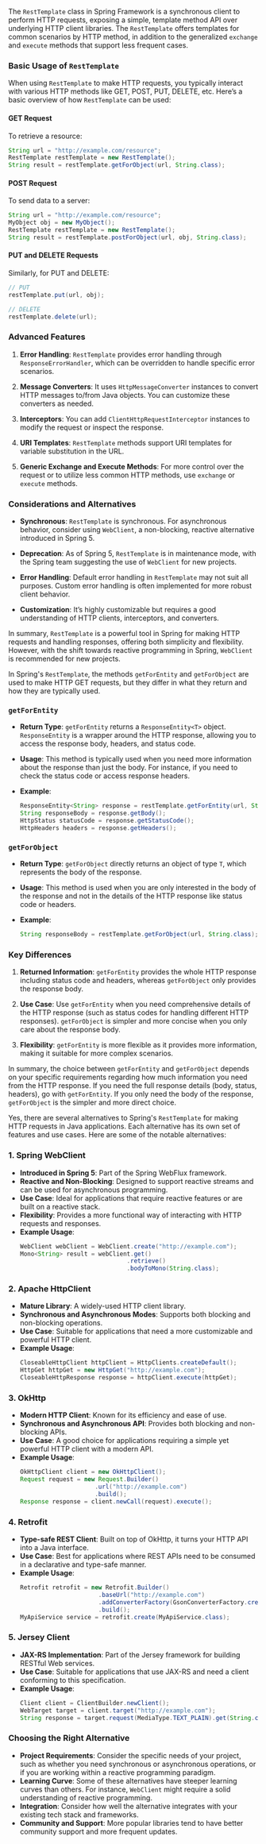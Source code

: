 The `RestTemplate` class in Spring Framework is a synchronous client to perform HTTP requests, exposing a simple, template method API over underlying HTTP client libraries. The `RestTemplate` offers templates for common scenarios by HTTP method, in addition to the generalized `exchange` and `execute` methods that support less frequent cases.

### Basic Usage of `RestTemplate`

When using `RestTemplate` to make HTTP requests, you typically interact with various HTTP methods like GET, POST, PUT, DELETE, etc. Here’s a basic overview of how `RestTemplate` can be used:

#### GET Request

To retrieve a resource:

```java
String url = "http://example.com/resource";
RestTemplate restTemplate = new RestTemplate();
String result = restTemplate.getForObject(url, String.class);
```

#### POST Request

To send data to a server:

```java
String url = "http://example.com/resource";
MyObject obj = new MyObject();
RestTemplate restTemplate = new RestTemplate();
String result = restTemplate.postForObject(url, obj, String.class);
```

#### PUT and DELETE Requests

Similarly, for PUT and DELETE:

```java
// PUT
restTemplate.put(url, obj);

// DELETE
restTemplate.delete(url);
```

### Advanced Features

1. **Error Handling**: `RestTemplate` provides error handling through `ResponseErrorHandler`, which can be overridden to handle specific error scenarios.

2. **Message Converters**: It uses `HttpMessageConverter` instances to convert HTTP messages to/from Java objects. You can customize these converters as needed.

3. **Interceptors**: You can add `ClientHttpRequestInterceptor` instances to modify the request or inspect the response.

4. **URI Templates**: `RestTemplate` methods support URI templates for variable substitution in the URL.

5. **Generic Exchange and Execute Methods**: For more control over the request or to utilize less common HTTP methods, use `exchange` or `execute` methods.

### Considerations and Alternatives

- **Synchronous**: `RestTemplate` is synchronous. For asynchronous behavior, consider using `WebClient`, a non-blocking, reactive alternative introduced in Spring 5.

- **Deprecation**: As of Spring 5, `RestTemplate` is in maintenance mode, with the Spring team suggesting the use of `WebClient` for new projects.

- **Error Handling**: Default error handling in `RestTemplate` may not suit all purposes. Custom error handling is often implemented for more robust client behavior.

- **Customization**: It’s highly customizable but requires a good understanding of HTTP clients, interceptors, and converters.

In summary, `RestTemplate` is a powerful tool in Spring for making HTTP requests and handling responses, offering both simplicity and flexibility. However, with the shift towards reactive programming in Spring, `WebClient` is recommended for new projects.

In Spring's `RestTemplate`, the methods `getForEntity` and `getForObject` are used to make HTTP GET requests, but they differ in what they return and how they are typically used.

### `getForEntity`

- **Return Type**: `getForEntity` returns a `ResponseEntity<T>` object. `ResponseEntity` is a wrapper around the HTTP response, allowing you to access the response body, headers, and status code.

- **Usage**: This method is typically used when you need more information about the response than just the body. For instance, if you need to check the status code or access response headers.

- **Example**:

  ```java
  ResponseEntity<String> response = restTemplate.getForEntity(url, String.class);
  String responseBody = response.getBody();
  HttpStatus statusCode = response.getStatusCode();
  HttpHeaders headers = response.getHeaders();
  ```

### `getForObject`

- **Return Type**: `getForObject` directly returns an object of type `T`, which represents the body of the response.

- **Usage**: This method is used when you are only interested in the body of the response and not in the details of the HTTP response like status code or headers.

- **Example**:

  ```java
  String responseBody = restTemplate.getForObject(url, String.class);
  ```

### Key Differences

1. **Returned Information**: `getForEntity` provides the whole HTTP response including status code and headers, whereas `getForObject` only provides the response body.

2. **Use Case**: Use `getForEntity` when you need comprehensive details of the HTTP response (such as status codes for handling different HTTP responses). `getForObject` is simpler and more concise when you only care about the response body.

3. **Flexibility**: `getForEntity` is more flexible as it provides more information, making it suitable for more complex scenarios.

In summary, the choice between `getForEntity` and `getForObject` depends on your specific requirements regarding how much information you need from the HTTP response. If you need the full response details (body, status, headers), go with `getForEntity`. If you only need the body of the response, `getForObject` is the simpler and more direct choice.

Yes, there are several alternatives to Spring's `RestTemplate` for making HTTP requests in Java applications. Each alternative has its own set of features and use cases. Here are some of the notable alternatives:

### 1. **Spring WebClient**
- **Introduced in Spring 5**: Part of the Spring WebFlux framework.
- **Reactive and Non-Blocking**: Designed to support reactive streams and can be used for asynchronous programming.
- **Use Case**: Ideal for applications that require reactive features or are built on a reactive stack.
- **Flexibility**: Provides a more functional way of interacting with HTTP requests and responses.
- **Example Usage**:
  ```java
  WebClient webClient = WebClient.create("http://example.com");
  Mono<String> result = webClient.get()
                                .retrieve()
                                .bodyToMono(String.class);
  ```

### 2. **Apache HttpClient**
- **Mature Library**: A widely-used HTTP client library.
- **Synchronous and Asynchronous Modes**: Supports both blocking and non-blocking operations.
- **Use Case**: Suitable for applications that need a more customizable and powerful HTTP client.
- **Example Usage**:
  ```java
  CloseableHttpClient httpClient = HttpClients.createDefault();
  HttpGet httpGet = new HttpGet("http://example.com");
  CloseableHttpResponse response = httpClient.execute(httpGet);
  ```

### 3. **OkHttp**
- **Modern HTTP Client**: Known for its efficiency and ease of use.
- **Synchronous and Asynchronous API**: Provides both blocking and non-blocking APIs.
- **Use Case**: A good choice for applications requiring a simple yet powerful HTTP client with a modern API.
- **Example Usage**:
  ```java
  OkHttpClient client = new OkHttpClient();
  Request request = new Request.Builder()
                       .url("http://example.com")
                       .build();
  Response response = client.newCall(request).execute();
  ```

### 4. **Retrofit**
- **Type-safe REST Client**: Built on top of OkHttp, it turns your HTTP API into a Java interface.
- **Use Case**: Best for applications where REST APIs need to be consumed in a declarative and type-safe manner.
- **Example Usage**:
  ```java
  Retrofit retrofit = new Retrofit.Builder()
                        .baseUrl("http://example.com")
                        .addConverterFactory(GsonConverterFactory.create())
                        .build();
  MyApiService service = retrofit.create(MyApiService.class);
  ```

### 5. **Jersey Client**
- **JAX-RS Implementation**: Part of the Jersey framework for building RESTful Web services.
- **Use Case**: Suitable for applications that use JAX-RS and need a client conforming to this specification.
- **Example Usage**:
  ```java
  Client client = ClientBuilder.newClient();
  WebTarget target = client.target("http://example.com");
  String response = target.request(MediaType.TEXT_PLAIN).get(String.class);
  ```

### Choosing the Right Alternative
- **Project Requirements**: Consider the specific needs of your project, such as whether you need synchronous or asynchronous operations, or if you are working within a reactive programming paradigm.
- **Learning Curve**: Some of these alternatives have steeper learning curves than others. For instance, `WebClient` might require a solid understanding of reactive programming.
- **Integration**: Consider how well the alternative integrates with your existing tech stack and frameworks.
- **Community and Support**: More popular libraries tend to have better community support and more frequent updates.
